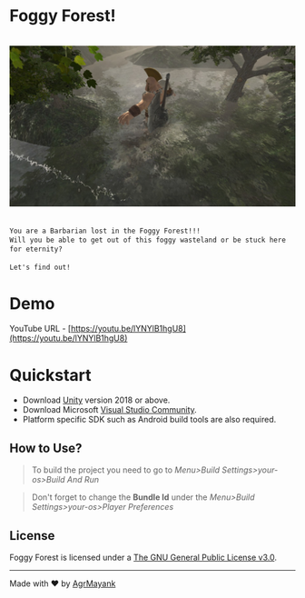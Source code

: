 # Foggy Forest!

<p align="center">
  <br>
  <img src="Barbarian.jpg" alt="Barbarian in Foggy Forest">
  <br>
  <br>
</p>

    You are a Barbarian lost in the Foggy Forest!!!
    Will you be able to get out of this foggy wasteland or be stuck here for eternity?

    Let's find out!

# Demo

YouTube URL - [https://youtu.be/lYNYlB1hgU8](https://youtu.be/lYNYlB1hgU8)

# Quickstart

- Download [Unity](https://unity3d.com/get-unity/download/archive) version 2018
  or above.
- Download Microsoft
  [Visual Studio Community](https://visualstudio.microsoft.com/).
- Platform specific SDK such as Android build tools are also required.

## How to Use?

> To build the project you need to go to _Menu>Build Settings>your-os>Build And
> Run_

> Don't forget to change the **Bundle Id** under the _Menu>Build
> Settings>your-os>Player Preferences_

## License

Foggy Forest is licensed under a
[The GNU General Public License v3.0](https://www.gnu.org/licenses/gpl-3.0.en.html).

<hr>

Made with ❤ by [AgrMayank](https://AgrMayank.GitHub.io)
